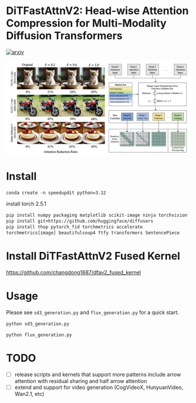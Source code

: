 # DiTFastAttnV2: Head-wise Attention Compression for Multi-Modality Diffusion Transformers

<a href="https://arxiv.org/abs/2503.22796">
  <img alt="arxiv" src="https://img.shields.io/badge/arXiv-%3C2406.02540%3E-%23a72f20.svg">
</a>

![intro](assets/dfav2_overview.png)


# Install

```
conda create -n speedupdit python=3.12
```

install torch 2.5.1

```
pip install numpy packaging matplotlib scikit-image ninja torchvision
pip install git+https://github.com/huggingface/diffusers
pip install thop pytorch_fid torchmetrics accelerate torchmetrics[image] beautifulsoup4 ftfy transformers SentencePiece
```

# Install DiTFastAttnV2 Fused Kernel

https://github.com/changdong1687/dfav2_fused_kernel


# Usage

Please see `sd3_generation.py` and `flux_generation.py` for a quick start.

```
python sd3_generation.py
```

```
python flux_generation.py
```

# TODO
- [ ] release scripts and kernels that support more patterns include arrow attention with residual sharing and half arrow attention
- [ ] extend and support for video generation (CogVideoX, HunyuanVideo, Wan2.1, etc)
